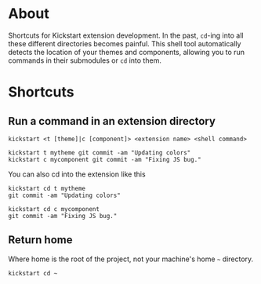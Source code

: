 # About

Shortcuts for Kickstart extension development. In the past, `cd`-ing into all these different directories becomes painful.
This shell tool automatically detects the location of your themes and components, allowing you to run commands in their submodules or `cd` into them.

# Shortcuts

## Run a command in an extension directory

    kickstart <t [theme]|c [component]> <extension name> <shell command>

    kickstart t mytheme git commit -am "Updating colors"
    kickstart c mycomponent git commit -am "Fixing JS bug."

You can also cd into the extension like this

    kickstart cd t mytheme
    git commit -am "Updating colors"

    kickstart cd c mycomponent
    git commit -am "Fixing JS bug."

## Return home

Where home is the root of the project, not your machine's home `~` directory.

    kickstart cd ~

